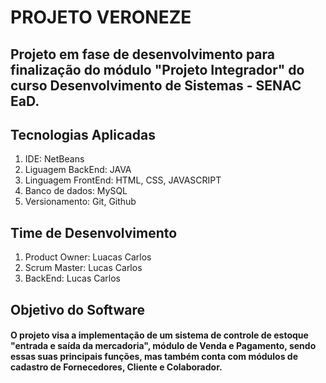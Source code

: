 # PROJETO VERONEZE



## Projeto em fase de desenvolvimento para finalização do módulo "Projeto Integrador" do curso Desenvolvimento de Sistemas - SENAC EaD.



## Tecnologias Aplicadas



1. IDE: NetBeans
2. Liguagem BackEnd: JAVA
3. Linguagem FrontEnd: HTML, CSS, JAVASCRIPT
4. Banco de dados: MySQL
5. Versionamento: Git, Github

## Time de Desenvolvimento



1. Product Owner: Luacas Carlos
2. Scrum Master: Lucas Carlos
3. BackEnd: Lucas Carlos

## Objetivo do Software



#### O projeto visa a implementação de um sistema de controle de estoque "entrada e saída da mercadoria", módulo de Venda e Pagamento, sendo essas suas principais funções, mas também conta com módulos de cadastro de Fornecedores, Cliente e Colaborador.